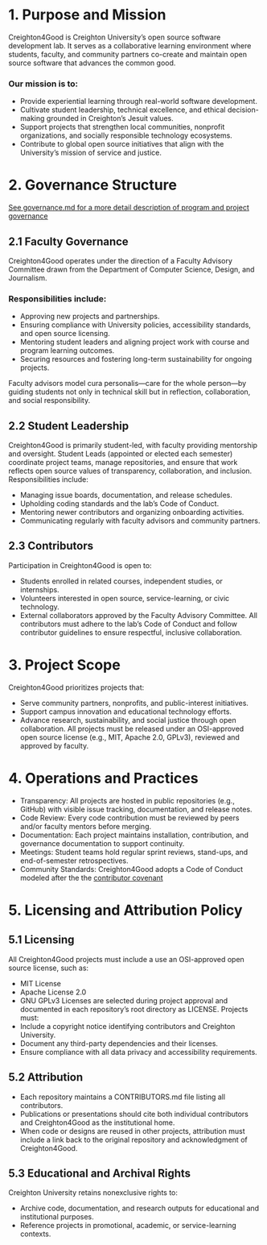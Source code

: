 # 1. Purpose and Mission
Creighton4Good is Creighton University’s open source software development lab.
It serves as a collaborative learning environment where students, faculty, and community partners co-create and maintain open source software that advances the common good.
### Our mission is to:
- Provide experiential learning through real-world software development.
- Cultivate student leadership, technical excellence, and ethical decision-making grounded in Creighton’s Jesuit values.
- Support projects that strengthen local communities, nonprofit organizations, and socially responsible technology ecosystems.
- Contribute to global open source initiatives that align with the University’s mission of service and justice.
 
# 2. Governance Structure
[See governance.md for a more detail description of program and project governance](governance.md)
## 2.1 Faculty Governance
Creighton4Good operates under the direction of a Faculty Advisory Committee drawn from the Department of Computer Science, Design, and Journalism.
### Responsibilities include:
- Approving new projects and partnerships.
- Ensuring compliance with University policies, accessibility standards, and open source licensing.
- Mentoring student leaders and aligning project work with course and program learning outcomes.
- Securing resources and fostering long-term sustainability for ongoing projects.
  
Faculty advisors model cura personalis—care for the whole person—by guiding students not only in technical skill but in reflection, collaboration, and social responsibility.
 
## 2.2 Student Leadership
Creighton4Good is primarily student-led, with faculty providing mentorship and oversight.
Student Leads (appointed or elected each semester) coordinate project teams, manage repositories, and ensure that work reflects open source values of transparency, collaboration, and inclusion.
Responsibilities include:
- Managing issue boards, documentation, and release schedules.
- Upholding coding standards and the lab’s Code of Conduct.
- Mentoring newer contributors and organizing onboarding activities.
- Communicating regularly with faculty advisors and community partners.
 
## 2.3 Contributors
Participation in Creighton4Good is open to:
- Students enrolled in related courses, independent studies, or internships.
- Volunteers interested in open source, service-learning, or civic technology.
- External collaborators approved by the Faculty Advisory Committee.
All contributors must adhere to the lab’s Code of Conduct and follow contributor guidelines to ensure respectful, inclusive collaboration.
 
# 3. Project Scope
Creighton4Good prioritizes projects that:
- Serve community partners, nonprofits, and public-interest initiatives.
- Support campus innovation and educational technology efforts.
- Advance research, sustainability, and social justice through open collaboration.
All projects must be released under an OSI-approved open source license (e.g., MIT, Apache 2.0, GPLv3), reviewed and approved by faculty.
 
# 4. Operations and Practices
- Transparency: All projects are hosted in public repositories (e.g., GitHub) with visible issue tracking, documentation, and release notes.
- Code Review: Every code contribution must be reviewed by peers and/or faculty mentors before merging.
- Documentation: Each project maintains installation, contribution, and governance documentation to support continuity.
- Meetings: Student teams hold regular sprint reviews, stand-ups, and end-of-semester retrospectives.
- Community Standards: Creighton4Good adopts a Code of Conduct modeled after the the [contributor covenant](https://www.contributor-covenant.org/)

# 5. Licensing and Attribution Policy
## 5.1 Licensing
All Creighton4Good projects must include a use an OSI-approved open source license, such as:
- MIT License
- Apache License 2.0
- GNU GPLv3
Licenses are selected during project approval and documented in each repository’s root directory as LICENSE. 
Projects must:
- Include a copyright notice identifying contributors and Creighton University.
- Document any third-party dependencies and their licenses.
- Ensure compliance with all data privacy and accessibility requirements.
## 5.2 Attribution
- Each repository maintains a CONTRIBUTORS.md file listing all contributors.
- Publications or presentations should cite both individual contributors and Creighton4Good as the institutional home.
- When code or designs are reused in other projects, attribution must include a link back to the original repository and acknowledgment of Creighton4Good.
## 5.3 Educational and Archival Rights
Creighton University retains nonexclusive rights to:
- Archive code, documentation, and research outputs for educational and institutional purposes.
- Reference projects in promotional, academic, or service-learning contexts.
